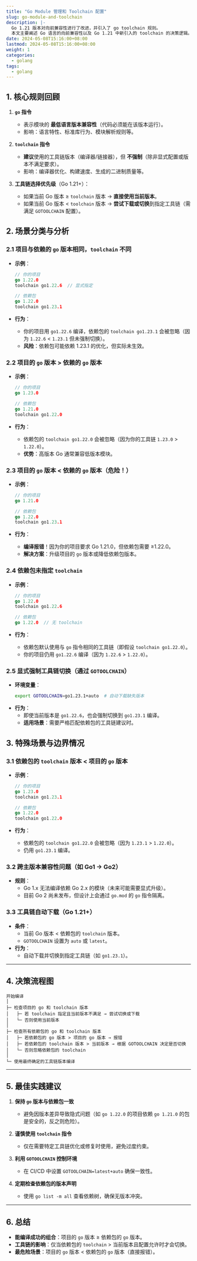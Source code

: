 ```yaml
---
title: "Go Module 管理和 Toolchain 配置"
slug: go-module-and-toolchain
description: |-
  Go 1.21 版本对向前兼容性进行了改进，并引入了 go toolchain 规则。
  本文主要阐述 Go 语言的向前兼容性以及 Go 1.21 中新引入的 toolchain 的决策逻辑。
date: 2024-05-08T15:16:00+08:00
lastmod: 2024-05-08T15:16:00+08:00
weight: 1
categories:
  - golang
tags:
  - golang
---
```


<!-- more -->

## 1. 核心规则回顾

1. **`go` 指令**

   - 表示模块的 **最低语言版本兼容性**（代码必须能在该版本运行）。
   - 影响：语言特性、标准库行为、模块解析规则等。

2. **`toolchain` 指令**

   - **建议**使用的工具链版本（编译器/链接器），但 **不强制**（除非显式配置或版本不满足要求）。
   - 影响：编译器优化、构建速度、生成的二进制质量等。

3. **工具链选择优先级**（Go 1.21+）：
   - 如果当前 Go 版本 ≥ `toolchain` 版本 → **直接使用当前版本**。
   - 如果当前 Go 版本 < `toolchain` 版本 → **尝试下载或切换**到指定工具链（需满足 `GOTOOLCHAIN` 配置）。

## 2. 场景分类与分析

### 2.1 项目与依赖的 `go` 版本相同，`toolchain` 不同

- **示例**：

  ```go
  // 你的项目
  go 1.22.0
  toolchain go1.22.6  // 显式指定

  // 依赖包
  go 1.22.0
  toolchain go1.23.1
  ```

- **行为**：
  - 你的项目用 `go1.22.6` 编译，依赖包的 `toolchain go1.23.1` 会被忽略（因为 `1.22.6` < `1.23.1` 但未强制切换）。
  - **风险**：依赖包可能依赖 1.23.1 的优化，但实际未生效。

### 2.2 项目的 `go` 版本 > 依赖的 `go` 版本

- **示例**：

  ```go
  // 你的项目
  go 1.23.0

  // 依赖包
  go 1.21.0
  toolchain go1.22.0
  ```

- **行为**：
  - 依赖包的 `toolchain go1.22.0` 会被忽略（因为你的工具链 `1.23.0` > `1.22.0`）。
  - **优势**：高版本 Go 通常兼容低版本模块。

### 2.3 项目的 `go` 版本 < 依赖的 `go` 版本（危险！）

- **示例**：

  ```go
  // 你的项目
  go 1.21.0

  // 依赖包
  go 1.22.0
  toolchain go1.23.1
  ```

- **行为**：
  - **编译报错**！因为你的项目要求 Go 1.21.0，但依赖包需要 ≥1.22.0。
  - **解决方案**：升级项目的 `go` 版本或降低依赖包版本。

### 2.4 依赖包未指定 `toolchain`

- **示例**：

  ```go
  // 你的项目
  go 1.22.0
  toolchain go1.22.6

  // 依赖包
  go 1.22.0  // 无 toolchain
  ```

- **行为**：
  - 依赖包默认使用与 `go` 指令相同的工具链（即假设 `toolchain go1.22.0`）。
  - 你的项目仍用 `go1.22.6` 编译（因为 `1.22.6` > `1.22.0`）。

### 2.5 显式强制工具链切换（通过 `GOTOOLCHAIN`）

- **环境变量**：
  ```sh
  export GOTOOLCHAIN=go1.23.1+auto  # 自动下载缺失版本
  ```
- **行为**：
  - 即使当前版本是 `go1.22.6`，也会强制切换到 `go1.23.1` 编译。
  - **适用场景**：需要严格匹配依赖包的工具链建议时。

## 3. 特殊场景与边界情况

### 3.1 依赖包的 `toolchain` 版本 < 项目的 `go` 版本

- **示例**：

  ```go
  // 你的项目
  go 1.23.0
  toolchain go1.23.1

  // 依赖包
  go 1.22.0
  toolchain go1.22.0
  ```

- **行为**：
  - 依赖包的 `toolchain go1.22.0` 会被忽略（因为 `1.23.1` > `1.22.0`）。
  - 仍用 `go1.23.1` 编译。

### 3.2 跨主版本兼容性问题（如 Go1 → Go2）

- **规则**：
  - Go 1.x 无法编译依赖 Go 2.x 的模块（未来可能需要显式升级）。
  - 目前 Go 2 尚未发布，但设计上会通过 `go.mod` 的 `go` 指令隔离。

### 3.3 工具链自动下载（Go 1.21+）

- **条件**：
  - 当前 Go 版本 < 依赖包的 `toolchain` 版本。
  - `GOTOOLCHAIN` 设置为 `auto` 或 `latest`。
- **行为**：
  - 自动下载并切换到指定工具链（如 `go1.23.1`）。

---

## 4. 决策流程图

```plaintext
开始编译
│
├─ 检查项目的 go 和 toolchain 版本
│   ├─ 若 toolchain 指定且当前版本不满足 → 尝试切换或下载
│   └─ 否则使用当前版本
│
├─ 检查所有依赖包的 go 和 toolchain 版本
│   ├─ 若依赖包的 go 版本 > 项目的 go 版本 → 报错
│   ├─ 若依赖包的 toolchain 版本 > 当前版本 → 根据 GOTOOLCHAIN 决定是否切换
│   └─ 否则忽略依赖包的 toolchain
│
└─ 使用最终确定的工具链版本编译
```

---

## 5. 最佳实践建议

1. **保持 `go` 版本与依赖包一致**

   - 避免因版本差异导致隐式问题（如 `go 1.22.0` 的项目依赖 `go 1.21.0` 的包是安全的，反之则危险）。

2. **谨慎使用 `toolchain` 指令**

   - 仅在需要特定工具链优化或修复时使用，避免过度约束。

3. **利用 `GOTOOLCHAIN` 控制环境**

   - 在 CI/CD 中设置 `GOTOOLCHAIN=latest+auto` 确保一致性。

4. **定期检查依赖包的版本声明**
   - 使用 `go list -m all` 查看依赖树，确保无版本冲突。

---

## 6. 总结

- **能编译成功的组合**：项目的 `go` 版本 ≥ 依赖包的 `go` 版本。
- **工具链的影响**：仅当依赖包的 `toolchain` > 当前版本且配置允许时才会切换。
- **最危险场景**：项目的 `go` 版本 < 依赖包的 `go` 版本（直接报错）。
